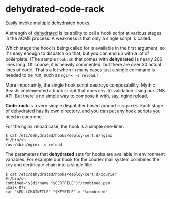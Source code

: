 # dehydrated-code-rack

Easily invoke multiple dehydrated hooks.

A strength of [dehydrated](https://github.com/lukas2511/dehydrated) is its
ability to call a hook script at various stages in the ACME process. A weakness
is that only a single script is called.

Which stage the hook is being called for is available in the first argument, so
it's easy enough to dispatch on that, but you can end up with a lot of
boilerplate. (The sample `hook.sh` that comes with **dehydrated** is nearly 200
lines long. Of course, it is heavily commented, but there are over 30 actual
lines of code. That's a lot when in many cases just a single command is needed
to be run, such as `nginx -s reload`.)

More importantly, the single hook script destroys composability. Mythic Beasts
implemented a hook script that does `dns-01` validation using our DNS API. But
there's no simple way to compose it with, say, nginx reload.

**Code-rack** is a very simple dispatcher based around `run-parts`. Each stage
of dehydrated has its own directory, and you can put any hook scripts you need
in each one.

For the nginx reload case, the hook is a simple one-liner:

    $ cat /etc/dehydrated/hooks/deploy-cert.d/nginx
    #!/bin/sh
    /usr/sbin/nginx -s reload

The parameters that **dehydrated** sets for hooks are available in environment
variables. For example our hook for the courier mail system combines the key
and certificate chain into a single file:

    $ cat /etc/dehydrated/hooks/deploy-cert.d/courier
    #!/bin/sh
    combined="$(dirname "$CERTFILE")"/combined.pem
    umask 077
    cat "$FULLCHAINFILE" "$KEYFILE" > "$combined"
